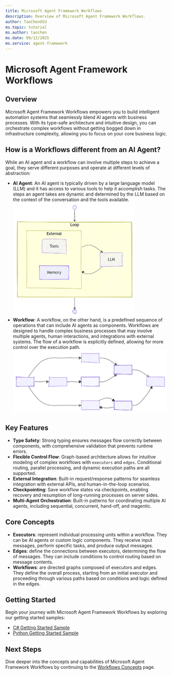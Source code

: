 ```yaml
---
title: Microsoft Agent Framework Workflows
description: Overview of Microsoft Agent Framework Workflows.
author: TaoChenOSU
ms.topic: tutorial
ms.author: taochen
ms.date: 09/12/2025
ms.service: agent-framework
---
```


# Microsoft Agent Framework Workflows

## Overview

Microsoft Agent Framework Workflows empowers you to build intelligent automation systems that seamlessly blend AI agents with business processes. With its type-safe architecture and intuitive design, you can orchestrate complex workflows without getting bogged down in infrastructure complexity, allowing you to focus on your core business logic.

## How is a Workflows different from an AI Agent?

While an AI agent and a workflow can involve multiple steps to achieve a goal, they serve different purposes and operate at different levels of abstraction:

- **AI Agent**: An AI agent is typically driven by a large language model (LLM) and it has access to various tools to help it accomplish tasks. The steps an agent takes are dynamic and determined by the LLM based on the context of the conversation and the tools available. <img src="./resources/images/ai-agent.png" width="380" />
- **Workflow**: A workflow, on the other hand, is a predefined sequence of operations that can include AI agents as components. Workflows are designed to handle complex business processes that may involve multiple agents, human interactions, and integrations with external systems. The flow of a workflow is explicitly defined, allowing for more control over the execution path. <img src="./resources/images/workflows-overview.png" width="580" />

## Key Features

- **Type Safety**: Strong typing ensures messages flow correctly between components, with comprehensive validation that prevents runtime errors.
- **Flexible Control Flow**: Graph-based architecture allows for intuitive modeling of complex workflows with `executors` and `edges`. Conditional routing, parallel processing, and dynamic execution paths are all supported.
- **External Integration**: Built-in request/response patterns for seamless integration with external APIs, and human-in-the-loop scenarios.
- **Checkpointing**: Save workflow states via checkpoints, enabling recovery and resumption of long-running processes on server sides.
- **Multi-Agent Orchestration**: Built-in patterns for coordinating multiple AI agents, including sequential, concurrent, hand-off, and magentic.

## Core Concepts

- **Executors**: represent individual processing units within a workflow. They can be AI agents or custom logic components. They receive input messages, perform specific tasks, and produce output messages.
- **Edges**: define the connections between executors, determining the flow of messages. They can include conditions to control routing based on message contents.
- **Workflows**: are directed graphs composed of executors and edges. They define the overall process, starting from an initial executor and proceeding through various paths based on conditions and logic defined in the edges.

## Getting Started

Begin your journey with Microsoft Agent Framework Workflows by exploring our getting started samples:

- [C# Getting Started Sample](https://github.com/microsoft/agent-framework/tree/main/dotnet/samples/GettingStarted/Workflows)
- [Python Getting Started Sample](https://github.com/microsoft/agent-framework/tree/main/python/samples/getting_started/workflow)

## Next Steps

Dive deeper into the concepts and capabilities of Microsoft Agent Framework Workflows by continuing to the [Workflows Concepts](./concepts.md) page.
